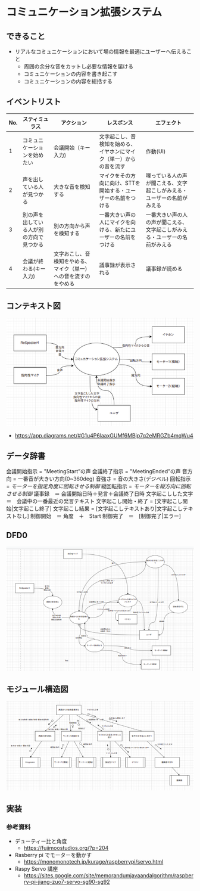 # コミュニケーション拡張システム
## できること
- リアルなコミュニケーションにおいて場の情報を最適にユーザーへ伝えること
    - 周囲の余分な音をカットし必要な情報を届ける
    - コミュニケーションの内容を書き起こす
    - コミュニケーションの内容を総括する
## イベントリスト
|No.|スティミュラス|アクション|レスポンス|エフェクト|
|----|----|----|----|----|
|1|コミュニケーションを始めたい|会議開始（キー入力)|文字起こし、音検知を始める、イヤホンにマイク（単一）からの音を流す|作動(UI)|システムが起動する、イヤホンから音が流れ始める|
|2|声を出している人が見つかる|大きな音を検知する|マイクをその方向に向け、STTを開始する・ユーザーの名前をつける|喋っている人の声が聞こえる、文字起こしがみえる・ユーザーの名前がみえる|
|3|別の声を出している人が別の方向で見つかる|別の方向から声を検知する|一番大きい声の人にマイクを向ける、新たにユーザーの名前をつける|一番大きい声の人の声が聞こえる、文字起こしがみえる・ユーザーの名前がみえる|
|4|会議が終わる(キー入力)|文字おこし、音検知をやめる、マイク（単一）への音を流すのをやめる|議事録が表示される|議事録が読める|


## コンテキスト図
![picture 2](../../images/f350affe5748fadb673133716738dd0da2269e79074696240b9d063d8f5faa3c.png)  
- https://app.diagrams.net/#G1u4P6laaxGUMf6MBjp7q2eMRGZb4mqWu4

## データ辞書

会議開始指示 = "MeetingStart”の声
会議終了指示 = "MeetingEnded”の声
音方向 = 一番音が大きい方向(0~360deg)
音強さ = 音の大きさ(デジベル)
回転指示 = *モーターを指定角度に回転させる制御*
縦回転指示 = *モーターを縦方向に回転させる制御*
議事録　＝ 会議開始日時＋発言＋会議終了日時
文字起こしした文字　＝　会議中の一番最近の発言テキスト
文字起こし開始・終了 = [文字起こし開始|文字起こし終了]
文字起こし結果 = [文字起こしテキストあり|文字起こしテキストなし]
制御開始　＝ 角度　＋　Start
制御完了　＝　[制御完了|エラー]

## DFD0
![picture 3](../../images/557363eff41e59e43228f683497dbcdc870e098ee3f525816f1d8fe084f616b1.png)  


## モジュール構造図

![picture 2](../../images/961a8f0202df8ca79654e9be1578227a4a26873fff42d75950da059a7c6d6e13.png)  

## 実装

### 参考資料
- デューティー比と角度
    - https://fujimoostudios.org/?p=204
- Rasberry pi でモーターを動かす
    - https://monomonotech.jp/kurage/raspberrypi/servo.html
- Raspy Servo 講座
    - https://sites.google.com/site/memorandumjavaandalgorithm/raspberry-pi-jiang-zuo7-servo-sg90-sg92